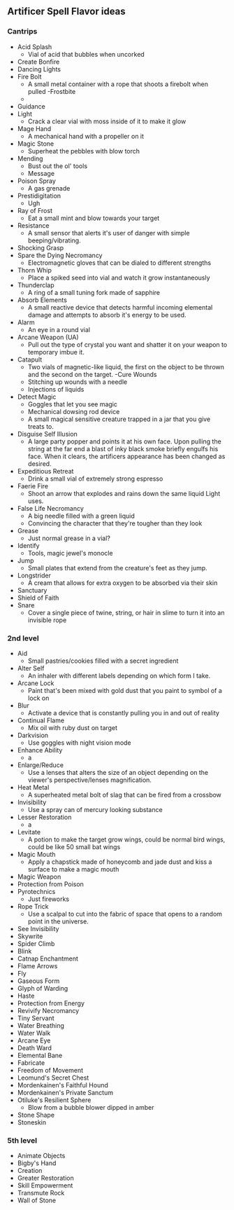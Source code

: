 ## Artificer Spell Flavor ideas


### Cantrips 
- Acid Splash		
	- Vial of acid that bubbles when uncorked
- Create Bonfire		
- Dancing Lights		
- Fire Bolt		
	- A small metal container with a rope that shoots a firebolt when pulled
-Frostbite		
	- 
- Guidance		
- Light		
	- Crack a clear vial with moss inside of it to make it glow 
- Mage Hand		
	- A mechanical hand with a propeller on it
- Magic Stone		
	- Superheat the pebbles with blow torch
- Mending		
	- Bust out the ol' tools
	- Message		
- Poison Spray		
	- A gas grenade
- Prestidigitation		
	- Ugh
- Ray of Frost		
	- Eat a small mint and blow towards your target
- Resistance		
	- A small sensor that alerts it's user of danger with simple beeping/vibrating.
- Shocking Grasp		
- Spare the Dying	Necromancy	
	- Electromagnetic gloves that can be dialed to different strengths
- Thorn Whip		
	- Place a spiked seed into vial and watch it grow instantaneously
- Thunderclap
	- A ring of a small tuning fork made of sapphire
- Absorb Elements		
	- A small reactive device that detects harmful incoming elemental damage and attempts to absorb it's energy to be used.
- Alarm		
	- An eye in a round vial
- Arcane Weapon (UA)		
	- Pull out the type of crystal you want and shatter it on your weapon to temporary imbue it.
- Catapult		
	- Two vials of magnetic-like liquid, the first on the object to be thrown and the second on the target.
-Cure Wounds		
	- Stitching up wounds with a needle
	- Injections of liquids
- Detect Magic
	- Goggles that let you see magic
	- Mechanical dowsing rod device
	- A small magical sensitive creature trapped in a jar that you give treats to.
- Disguise Self	Illusion	
	- A large party popper and points it at his own face. Upon pulling the string at the far end a blast of inky black smoke briefly engulfs his face. When it clears, the artificers appearance has been changed as desired.
- Expeditious Retreat		
	- Drink a small vial of extremely strong espresso 
- Faerie Fire		
	- Shoot an arrow that explodes and rains down the same liquid Light uses.
- False Life	Necromancy	
	- A big needle filled with a green liquid
	- Convincing the character that they're tougher than they look
- Grease		
	- Just normal grease in a vial?
- Identify		
	- Tools, magic jewel's monocle 
- Jump		
	- Small plates that extend from the creature's feet as they jump.
- Longstrider		
	- A cream that allows for extra oxygen to be absorbed via their skin
- Sanctuary		
- Shield of Faith		
- Snare
	- Cover a single piece of twine, string, or hair in slime to turn it into an invisible rope
### 2nd level
- Aid
	- Small pastries/cookies filled with a secret ingredient
- Alter Self		
	- An inhaler with different labels depending on which form I take.
- Arcane Lock
	- Paint that's been mixed with gold dust that you paint to symbol of a lock on
- Blur
	- Activate a device that is constantly pulling you in and out of reality
- Continual Flame
	- Mix oil with ruby dust on target	
- Darkvision		
	- Use goggles with night vision mode
- Enhance Ability		
	- a
- Enlarge/Reduce
	- Use a lenses that alters the size of an object depending on the viewer's perspective/lenses magnification.  
- Heat Metal
	- A superheated metal bolt of slag that can be fired from a crossbow
- Invisibility
	- Use a spray can of mercury looking substance
- Lesser Restoration	
	- a
- Levitate
	- A potion to make the target grow wings, could be normal bird wings, could be like 50 small bat wings
- Magic Mouth
	- Apply a chapstick made of honeycomb and jade dust and kiss a surface to make a magic mouth
- Magic Weapon		
- Protection from Poison	
- Pyrotechnics
	- Just fireworks
- Rope Trick
	- Use a scalpal  to cut into the fabric of space that opens to a random point in the universe.
- See Invisibility		
- Skywrite		
- Spider Climb		
- Blink		
- Catnap	Enchantment	
- Flame Arrows		
- Fly		
- Gaseous Form		
- Glyph of Warding
- Haste		
- Protection from Energy		
- Revivify	Necromancy	
- Tiny Servant		
- Water Breathing		
- Water Walk		
- Arcane Eye		
- Death Ward		
- Elemental Bane		
- Fabricate	
- Freedom of Movement		
- Leomund's Secret Chest		
- Mordenkainen's Faithful Hound		
- Mordenkainen's Private Sanctum		
- Otiluke's Resilient Sphere
	- Blow from a bubble blower dipped in amber
- Stone Shape		
- Stoneskin
### 5th level
- Animate Objects	
- Bigby's Hand	
- Creation	
- Greater Restoration	
- Skill Empowerment	
- Transmute Rock	
- Wall of Stone